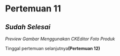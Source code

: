 <h1>Pertemuan 11</h1>
<h2><i>Sudah Selesai</i></h2> 
<i>Preview Gambar</i> 
<i>Menggunakan CKEditor</i> 
<i>Foto Produk</i> 

Tinggal pertemuan selanjutnya<b>(Pertemuan 12)</b>

